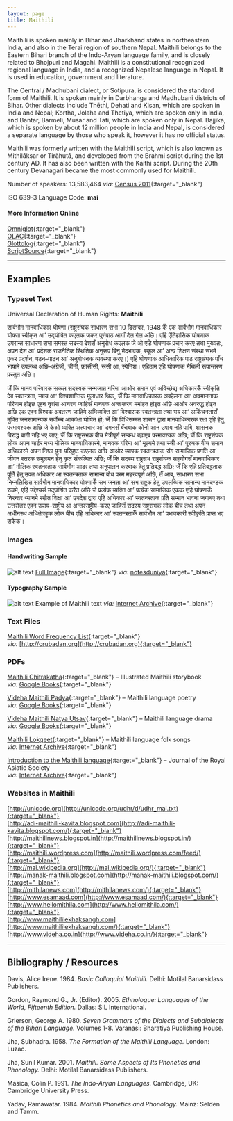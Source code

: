 ```yaml
---
layout: page
title: Maithili
---
```


Maithili is spoken mainly in Bihar and Jharkhand states in northeastern India, and also in the Terai region of southern Nepal. Maithili belongs to the Eastern Bihari branch of the Indo-Aryan language family, and is closely related to Bhojpuri and Magahi. Maithili is a constitutional recognized regional language in India, and a recognized Nepalese language in Nepal. It is used in education, government and literature.

The Central / Madhubani dialect, or Sotipura, is considered the standard form of Maithili. It is spoken mainly in Darbhanga and Madhubani districts of Bihar. Other dialects include Thēthi, Dehati and Kisan, which are spoken in India and Nepal; Kortha, Jolaha and Thetiya, which are spoken only in India, and Bantar, Barmeli, Musar and Tati, which are spoken only in Nepal. Bajjika, which is spoken by about 12 million people in India and Nepal, is considered a separate language by those who speak it, however it has no official status.

Maithili was formerly written with the Maithili script, which is also known as Mithilākṣar or Tirăhutā, and developed from the Brahmi script during the 1st century AD. It has also been written with the Kaithi script. During the 20th century Devanagari became the most commonly used for Maithili.

Number of speakers: 13,583,464 *via:* [Census 2011](../devanagari-overview/Census-of-India-2011-Language.pdf){:target="_blank"}  

ISO 639-3 Language Code: **mai**  

#### More Information Online

[Omniglot](https://omniglot.com/writing/maithili.htm){:target="_blank"}  
[OLAC](http://www.language-archives.org/language/mai){:target="_blank"}  
[Glottolog](https://glottolog.org/resource/languoid/id/mait1250){:target="_blank"}  
[ScriptSource](https://www.scriptsource.org/cms/scripts/page.php?item_id=language_detail&key=mai){:target="_blank"}


-----

## Examples

### Typeset Text

Universal Declaration of Human Rights: **Maithili**

सार्वभौम मानवाधिकार घोषणा
    (राष्ट्रसंघक साधारण सभा 10 दिसम्बर, 1948 केँ एक सार्वभौम मानवाधिकार घोषणा स्वीकृत आʼ उद्घोषित कएलक जकर पूर्णपाठ आगाँ देल गेल अछि। एहि ऐतिहासिक घोषणाक उपरान्त साधारण सभा समस्त सदस्य देशसँ अनुरोध कएलक जे ओ एहि घोषणाक प्रचार करए तथा मुख्यतः, अपन देश आʼ प्रदेशक राजनैतिक स्थितिक अनुरूप बिनु भेदभावक, स्कूल आʼ अन्य शिक्षण संस्था सभमे एकर प्रदर्शन, पठन–पाठन आʼ अनुबोधनक व्यवस्था करए।)
    एहि घोषणाक आधिकारिक पाठ राष्ट्रसंघक पाँच भाषामे उपलब्ध अछि–अंग्रेजी, चीनी, फ्रांसीसी, रूसी आ, स्पेनिश। एहिठाम एहि घोषणाक मैथिली रूपान्तरण प्रस्तुत अछि।
  
   जेँ कि मानव परिवारक सकल सदस्यक जन्मजात गरिमा आओर समान एवं अविच्छेद्य अधिकारकेँ स्वीकृति देब स्वतन्त्रता, न्याय आʼ विश्वशान्तिक मूलाधार थिक,
    जेँ कि मानवाधिकारक अवहेलना आʼ अवमाननाक परिणाम होइछ एहन नृशंस आचरण जाहिसँ मानवक अन्तःकरण मर्माहत होइत अछि आओर अवरुद्ध होइत अछि एक एहन विश्वक अवतरण जाहिमे अभिव्यक्ति आʼ विश्वासक स्वतन्त्रता तथा भय आʼ अकिंचनतासँ मुक्ति जनसामान्यक सर्वोच्च आकांक्षा घोषित हो;
    जेँ कि विधिसम्मत शासन द्वारा मानवाधिकारक रक्षा एहि हेतु परमावश्यक अछि जे केओ व्यक्ति अत्याचार आʼ दमनसँ बँचबाक कोनो आन उपाय नहि पाबि, शासनक विरुद्ध बागी नहि भए जाए;
    जेँ कि राष्ट्रसभक बीच मैत्रीपूर्ण सम्बन्ध बढ़ाएब परमावश्यक अछि;
    जेँ कि राष्ट्रसंघक लोक अपन चार्टर मध्य मौलिक मानवाधिकारमे, मानवक गरिमा आʼ मूल्यमे तथा स्त्री आʼ पुरुषक बीच समान अधिकारमे अपन निष्ठा पुनः परिपुष्ट कएलक अछि आओर व्यापक स्वतन्त्रताक संग सामाजिक प्रगति आʼ जीवन स्तरक समुन्नयन हेतु कृत संकल्पित अछि;
    जेँ कि सदस्य राष्ट्रसभ राष्ट्रसंघक सहयोगसँ मानवाधिकार आʼ मौलिक स्वतन्त्रताक सार्वभौम आदर तथा अनुपालन करबाक हेतु प्रतिबद्ध अछि;
    जेँ कि एहि प्रतिबद्धताक पूर्ति हेतु उक्त अधिकार आ स्वतन्त्रताक सामान्य बोध परम महत्त्वपूर्ण अछि, तेँ आब, साधारण सभा
    निम्नलिखित सार्वभौम मानवाधिकार घोषणाकेँ सभ जनता आʼ सभ राष्ट्रक हेतु उपलब्धिक सामान्य मानदण्डक रूपमे, एहि उद्देश्यसँ उद्घोषित करैत अछि जे प्रत्येक व्यक्ति आʼ प्रत्येक सामाजिक एकक एहि घोषणाकेँ निरन्तर ध्यानमे रखैत शिक्षा आʼ उपदेश द्वारा एहि अधिकार आʼ स्वतन्त्रताक प्रति सम्मान भावना जगाबए तथा उत्तरोत्तर एहन उपाय–राष्ट्रीय आ अन्तरराष्ट्रीय–करए जाहिसँ सदस्य राष्ट्रसभक लोक बीच तथा अपन अधीनस्थ अधिक्षेत्रहुक लोक बीच एहि अधिकार आʼ स्वतन्त्रताकेँ सार्वभौम आʼ प्रभावकारी स्वीकृति प्राप्त भए सकैक।


### Images


#### Handwriting Sample

![alt text](/images/Maithili-handwriting-01.png)
[Full Image](/images/Maithili-handwriting-01.jpg){:target="_blank"} *via:* [notesduniya](https://www.notesduniya.com/product/item/maithili-literature-sekhar-jha-manthan-ias-classnotes){:target="_blank"}


#### Typography Sample

![alt text](/images/maithili.png)
Example of Maithili text
*via:* [Internet Archive](https://archive.org/details/AjiMaaRamdeoJha){:target="_blank"}


### Text Files

[Maithili Word Frequency List](/basic-info/maithili-word-frequency.txt){:target="_blank"}  
*via:* [http://crubadan.org](http://crubadan.org){:target="_blank"}


### PDFs

[Maithili Chitrakatha](/samples/Maithili-01.pdf){:target="_blank"} – Illustrated Maithili storybook  
*via:* [Google Books](https://www.google.co.uk/books/edition/Maithili_Chitrakatha/2YuVwxQM5woC?hl=en&gbpv=0){:target="_blank"}

[Videha Maithili Padya](/samples/Maithili-02.pdf){:target="_blank"} – Maithili language poetry  
*via:* [Google Books](https://www.google.co.uk/books/edition/Videha_Maithili_Verse/H5YhO8DDxbMC?hl=en&gbpv=0){:target="_blank"}

[Videha Maithili Natya Utsav](/samples/Maithili-03.pdf){:target="_blank"} – Maithili language drama   
*via:* [Google Books](https://www.google.co.uk/books/edition/Videha_Maithili_Drama/haoE4dQonfQC?hl=en&gbpv=0){:target="_blank"}

[Maithili Lokgeet](/samples/Maithili-04.pdf){:target="_blank"} – Maithili language folk songs  
*via:* [Internet Archive](https://archive.org/details/in.ernet.dli.2015.479179){:target="_blank"}

[Introduction to the Maithili language](/samples/Maithili-05.pdf){:target="_blank"} – Journal of the Royal Asiatic Society  
*via:* [Internet Archive](https://archive.org/details/dli.csl.8222){:target="_blank"}


### Websites in Maithili

[http://unicode.org](http://unicode.org/udhr/d/udhr_mai.txt){:target="_blank"}  
[http://adi-maithili-kavita.blogspot.com](http://adi-maithili-kavita.blogspot.com/){:target="_blank"}  
[http://maithilinews.blogspot.in](http://maithilinews.blogspot.in/){:target="_blank"}  
[http://maithili.wordpress.com](http://maithili.wordpress.com/feed/){:target="_blank"}  
[http://mai.wikipedia.org](http://mai.wikipedia.org/){:target="_blank"}  
[http://manak-maithili.blogspot.com](http://manak-maithili.blogspot.com/){:target="_blank"}  
[http://mithilanews.com](http://mithilanews.com/){:target="_blank"}  
[http://www.esamaad.com](http://www.esamaad.com/){:target="_blank"}  
[http://www.hellomithila.com](http://www.hellomithila.com/){:target="_blank"}  
[http://www.maithililekhaksangh.com](http://www.maithililekhaksangh.com/){:target="_blank"}  
[http://www.videha.co.in](http://www.videha.co.in/){:target="_blank"}


-----

## Bibliography / Resources

Davis, Alice Irene. 1984. *Basic Colloquial Maithili.* Delhi: Motilal Banarsidass Publishers.

Gordon, Raymond G., Jr. (Editor). 2005. *Ethnologue: Languages of the World, Fifteenth Edition.* Dallas: SIL International.

Grierson, George A. 1980. *Seven Grammars of the Dialects and Subdialects of the Bihari Language.* Volumes 1-8. Varanasi: Bharatiya Publishing House.

Jha, Subhadra. 1958. *The Formation of the Maithili Language.* London: Luzac.

Jha, Sunil Kumar. 2001. *Maithili. Some Aspects of Its Phonetics and Phonology.* Delhi: Motilal Banarsidass Publishers.

Masica, Colin P. 1991. *The Indo-Aryan Languages.* Cambridge, UK: Cambridge University Press.

Yadav, Ramawatar. 1984. *Maithili Phonetics and Phonology.* Mainz: Selden and Tamm.

